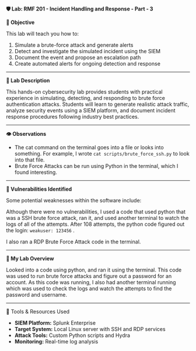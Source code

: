 **🛡️ Lab: RMF 201 - Incident Handling and Response - Part - 3**

**🎯 Objective**

This lab will teach you how to:

1. Simulate a brute-force attack and generate alerts
2. Detect and investigate the simulated incident using the SIEM
3. Document the event and propose an escalation path
4. Create automated alerts for ongoing detection and response

---

**🧪 Lab Description**

This hands-on cybersecurity lab provides students with practical experience in simulating, detecting, and responding to brute force authentication attacks. Students will learn to generate realistic attack traffic, analyze security events using a SIEM platform, and document incident response procedures following industry best practices.

---

**👁️ Observations**

- The cat command on the terminal goes into a file or looks into something. For example, I wrote `cat scripts/brute_force_ssh.py` to look into that file.
- Brute Force Attacks can be run using Python in the terminal, which I found interesting.

---

**🚨 Vulnerabilities Identified**

Some potential weaknesses within the software include:

Although there were no vulnerabilities, I used a code that used python that was a SSH brute force attack, ran it, and used another terminal to watch the logs of all of the attempts. After 108 attempts, the python code figured out the login: `weakuser: 123456` .

I also ran a RDP Brute Force Attack code in the terminal.

---

**🧪 My Lab Overview**

Looked into a code using python, and ran it using the terminal. This code was used to run brute force attacks and figure out a password for an account. As this code was running, I also had another terminal running which was used to check the logs and watch the attempts to find the password and username. 

---

🧰 Tools & Resources Used

- **SIEM Platform:** Splunk Enterprise
- **Target System:** Local Linux server with SSH and RDP services
- **Attack Tools:** Custom Python scripts and Hydra
- **Monitoring:** Real-time log analysis

